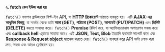 **২. fetch কেন ইউজ করা হয়**

`fetch()` ফাংশন ব্রাউজারের বিল্ট-ইন API, যা **HTTP রিকোয়েস্ট** পাঠাতে ব্যবহৃত হয়। এটি **AJAX-এর আধুনিক বিকল্প**, যা সার্ভার থেকে ডাটা **আনা (GET)**, **পাঠানো (POST)**, **আপডেট (PUT/PATCH)** এবং **ডিলিট (DELETE)** করতে সাহায্য করে। `fetch()` **Promise** রিটার্ন করে, যা অ্যাসিনক্রোনাস অপারেশন সহজ করে এবং **callback hell** এড়াতে সাহায্য করে। এটি **JSON, Text, Blob** ইত্যাদি ফরম্যাট সাপোর্ট করে এবং **Response & Request object** ম্যানেজ করতে দেয়। `fetch()` ব্যবহার করে API ডাটা লোড করা দ্রুত, সহজ এবং আরও ফ্লেক্সিবল হয়।